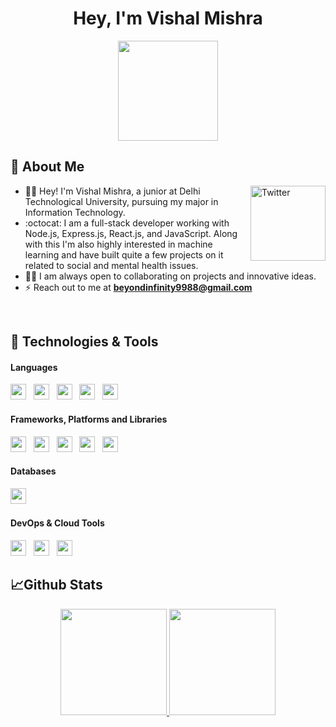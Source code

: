 <h1 align="center">Hey, I'm Vishal Mishra</h1> 

<p align="center"> <img src="https://octodex.github.com/images/daftpunktocat-thomas.gif" height="160px" width="160px"> </p>

## :wave: About Me 
<a href="https://www.linkedin.com/in/vishal-mishra-769384257/" target="_blank"><img src="https://cdn2.iconfinder.com/data/icons/social-media-2199/64/social_media_isometric_14-linkedin-512.png" height="120px" width="120px" alt="Twitter" align="right"></a>

- 👩‍🎓 Hey! I'm Vishal Mishra, a junior at Delhi Technological University, pursuing my major in Information Technology.
- :octocat: I am a full-stack developer working with Node.js, Express.js, React.js, and JavaScript. Along with this I'm also highly interested in machine learning and have built quite a few projects on it related to social and mental health issues.
- 👩‍💻 I am always open to collaborating on projects and innovative ideas.
- ⚡ Reach out to me at **beyondinfinity9988@gmail.com**

<br/> 

## 🔧 Technologies & Tools
#### **Languages**
<img height=25 src="https://img.shields.io/badge/javascript-%23323330.svg?style=for-the-badge&logo=javascript&logoColor=%23F7DF1E">&nbsp;&nbsp;
<img height=25 src="https://img.shields.io/badge/css3-%231572B6.svg?style=for-the-badge&logo=css3&logoColor=white">&nbsp;&nbsp;
<img height=25 src="https://img.shields.io/badge/html5-%23E34F26.svg?style=for-the-badge&logo=html5&logoColor=white">&nbsp;&nbsp;
<img height=25 src="https://img.shields.io/badge/-java-E34A86?style=for-the-badge&logo=java&logoColor=white">&nbsp;&nbsp;
<img height=25 src="https://img.shields.io/badge/c++-%2300599C.svg?style=for-the-badge&logo=c%2B%2B&logoColor=white">&nbsp;&nbsp;

#### **Frameworks, Platforms and Libraries**
<img height=25 src="https://img.shields.io/badge/node.js-6DA55F?style=for-the-badge&logo=node.js&logoColor=white">&nbsp;&nbsp;
<img height=25 src="https://img.shields.io/badge/express.js-%23404d59.svg?style=for-the-badge&logo=express&logoColor=%2361DAFB">&nbsp;&nbsp;
<img height=25 src="https://img.shields.io/badge/react-%2320232a.svg?style=for-the-badge&logo=react&logoColor=%2361DAFB">&nbsp;&nbsp;
<img height=25 src="https://img.shields.io/badge/bootstrap-%23404d59.svg?style=for-the-badge&logo=bootstrap&logoColor=%2361DAFB">&nbsp;&nbsp;
<img height=25 src="https://img.shields.io/badge/sass-%23404d59.svg?style=for-the-badge&logo=sass&logoColor=%2361DAFB">&nbsp;&nbsp;

#### **Databases**
<img height=25 src="https://img.shields.io/badge/MongoDB-%234ea94b.svg?style=for-the-badge&logo=mongodb&logoColor=white">&nbsp;&nbsp;

#### **DevOps & Cloud Tools**
<img height=25 src="https://img.shields.io/badge/-Git-black?style=for-the-badge&logo=git&logoColor=white">&nbsp;&nbsp;
<img height=25 src="https://img.shields.io/badge/heroku-%23430098.svg?style=for-the-badge&logo=heroku&logoColor=white">&nbsp;&nbsp;
<img height=25 src="https://img.shields.io/badge/Google%20Cloud-black?style=for-the-badge&logo=google-cloud&logoColor=white">&nbsp;&nbsp;

## 📈Github Stats
<p align="center">
<a href="https://github.com/beyondinfinity9988/">
  <img height="170em" src="https://github-readme-stats-eight-theta.vercel.app/api?username=beyondinfinity9988&show_icons=true&theme=algolia&include_all_commits=true&count_private=true"/>
  <img height="170em" src="https://github-readme-stats-eight-theta.vercel.app/api/top-langs/?username=beyondinfinity9988&layout=compact&langs_count=8&theme=algolia"/>
</a>
</p>
